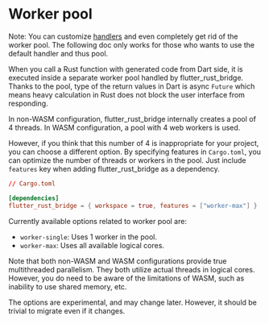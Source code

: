 # Worker pool

Note: You can customize [handlers](handler.md) and even completely get rid of the worker pool. The following doc only works for those who wants to use the default handler and thus pool.

When you call a Rust function with generated code from Dart side, it is executed inside a separate worker pool handled by flutter_rust_bridge. Thanks to the pool, type of the return values in Dart is async `Future` which means heavy calculation in Rust does not block the user interface from responding.

In non-WASM configuration, flutter_rust_bridge internally creates a pool of 4 threads. In WASM configuration, a pool with 4 web workers is used.

However, if you think that this number of 4 is inappropriate for your project, you can choose a different option. By specifying features in `Cargo.toml`, you can optimize the number of threads or workers in the pool. Just include `features` key when adding flutter_rust_bridge as a dependency.

```toml
// Cargo.toml

[dependencies]
flutter_rust_bridge = { workspace = true, features = ["worker-max"] }
```

Currently available options related to worker pool are:

- `worker-single`: Uses 1 worker in the pool.
- `worker-max`: Uses all available logical cores.

Note that both non-WASM and WASM configurations provide true multithreaded parallelism. They both utilize actual threads in logical cores. However, you do need to be aware of the limitations of WASM, such as inability to use shared memory, etc.

The options are experimental, and may change later. However, it should be trivial to migrate even if it changes.
